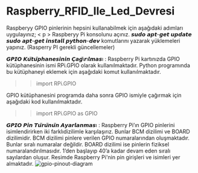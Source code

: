 # Raspberry_RFID_Ile_Led_Devresi

Raspberyy GPIO pinlerinin hepsini kullanabilmek için aşağıdaki adımları uygulayınız; < p >
Raspberyy Pi konsolunu açınız.
𝙨𝙪𝙙𝙤 𝙖𝙥𝙩-𝙜𝙚𝙩 𝙪𝙥𝙙𝙖𝙩𝙚
𝙨𝙪𝙙𝙤 𝙖𝙥𝙩-𝙜𝙚𝙩 𝙞𝙣𝙨𝙩𝙖𝙡𝙡 𝙥𝙮𝙩𝙝𝙤𝙣-𝙙𝙚𝙫
komutlarını yazarak yüklemeleri yapınız. (Rasperry PI gerekli güncellemeler)

𝙂𝙋𝙄𝙊 𝙆𝙪̈𝙩𝙪̈𝙥𝙝𝙖𝙣𝙚𝙨𝙞𝙣𝙞𝙣 𝘾̧𝙖𝙜̆ı𝙧ı𝙡𝙢𝙖𝙨ı : 
Raspberry Pi kartınızda GPIO kütüphanesinin ismi RPi.GPIO olarak kullanılmaktadır. Python programında bu kütüphaneyi eklemek için aşağıdaki komut kullanılmaktadır.
>> import RPi.GPIO

GPIO kütüphanesini programda daha sonra GPIO ismiyle çağırmak için
aşağıdaki kod kullanılmaktadır.

>> import RPi.GPIO as GPIO

𝙂𝙋𝙄𝙊 𝙋𝙞𝙣 𝙏𝙪̈𝙧𝙪̈𝙣𝙪̈𝙣 𝘼𝙮𝙖𝙧𝙡𝙖𝙣𝙢𝙖𝙨ı : 
Raspberry Pi’ın GPIO pinlerini isimlendirirken iki farklıdizilimle karşılaşırız. Bunlar BCM dizilimi ve BOARD dizilimidir. BCM dizilimi pinlere verilen GPIO numaralarından oluşmaktadır. Bunlar sıralı numaralar değildir. BOARD dizilimi ise pinlerin fiziksel numaralandırılmasıdır. 1’den başlayıp 40’a kadar devam eden sıralı sayılardan oluşur.
Resimde Raspberry Pi'nin pin girişleri ve isimleri yer almaktadır.
![gpio-pinout-diagram](https://user-images.githubusercontent.com/106193850/187070778-c4f0181f-84a5-4524-9053-1717bb102509.png)
